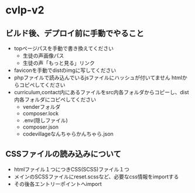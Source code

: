 # cvlp-v2
## ビルド後、デプロイ前に手動でやること
- topページパスを手動で書き換えてください
    - 生徒の声画像パス
    - 生徒の声「もっと見る」リンク
- faviconを手動でdistのimgに写してください
- phpファイルで読み込んでいるjsファイルにハッシュが付いてません htmlからコピペしてください
- curriculum,contact内にあるファイルをsrc内各フォルダからコピーし、dist内各フォルダにコピペしてください
  - venderフォルダ
  - composer.lock
  - .env(隠しファイル)
  - composer.json
  - codevillageなんちゃらかんちゃら.json
  
## CSSファイルの読み込みについて
- htmlファイル１つにつきCSS(SCSS)ファイル１つ
- メインのSCSSファイルにreset.scssなど、必要なcss情報をimportする
- その後各エントリーポイントへimport
